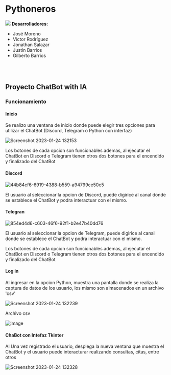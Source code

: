 # Pythoneros 
![](https://www.ieeer10.org/wp-content/uploads/2018/02/Programmer-Wallpaper-17582_uwp_banner_thumb.png)
**Desarrolladores:**
<ul>
  <li> José Moreno</li>
  <li> Victor Rodríguez</li>
  <li> Jonathan Salazar</li>
  <li> Justin Barrios</li>
  <li> Gilberto Barrios</li>
 </ul>
 
<br></br>
<div>
  <h2>Proyecto ChatBot with IA</h2>
</div>

###  Funcionamiento 
#### Inicio 
<p>Se realizo una ventana de inicio donde puede elegir tres opciones para utilizar el ChatBot (Discord, Telegram o Python con interfaz) </p>

![Screenshot 2023-01-24 132153](https://user-images.githubusercontent.com/117414953/214379089-7f741630-23f6-4ff7-9ec4-6487896545d3.png)

<p>Los botones de cada opcion son funcionables ademas, al ejecutar el ChatBot en Discord o Telegram tienen otros dos botones para el encendido y finalizado del ChatBot</p>

#### Discord

![44b84cf6-6919-4388-b559-a94799ce50c5](https://user-images.githubusercontent.com/117414953/214440679-3170044d-fc5f-490e-ae5a-d3f99f733844.jpg)

<p>El usuario al seleccionar la opcion de Discord, puede digirice al canal donde se establece el ChatBot y podra interactuar con el mismo.</p>

#### Telegran

![854ed4d6-c603-46f6-92f1-b2e47b40dd76](https://user-images.githubusercontent.com/117414953/214440148-f83bc72d-0e9b-43fc-bc9c-57603a9d6868.jpg)


<p>El usuario al seleccionar la opcion de Telegram, puede digirice al canal donde se establece el ChatBot y podra interactuar con el mismo.</p>

<p>Los botones de cada opcion son funcionables ademas, al ejecutar el ChatBot en Discord o Telegram tienen otros dos botones para el encendido y finalizado del ChatBot</p>

#### Log in 
<p>Al ingresar en la opcion Python, muestra una pantalla donde se realiza la captura de datos de los usuario, los mismo son almacenados en un archivo 'csv' </p>

![Screenshot 2023-01-24 132239](https://user-images.githubusercontent.com/117414953/214383012-34b833fc-c5b3-4075-b704-cee1820e3a8e.png)

<p> Archivo csv </p>

![image](https://user-images.githubusercontent.com/117414953/214440566-85d254eb-f514-4d38-8d32-0136e53162a5.png)

#### ChaBot con Intefaz Tkinter 
<p>Al Una vez registrado el usuario, desplega la nueva ventana que muestra el ChatBot y el usuario puede interacturar realizando consultas, citas, entre otros</p>

![Screenshot 2023-01-24 132328](https://user-images.githubusercontent.com/117414953/214385451-83da99b9-9592-4b22-a222-1ee0b2c119e7.png)
